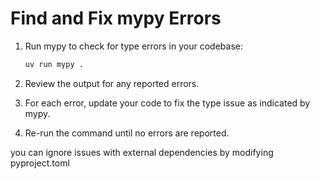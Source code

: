 # Find and Fix mypy Errors

1. Run mypy to check for type errors in your codebase:
   ```bash
   uv run mypy .
   ```

2. Review the output for any reported errors.

3. For each error, update your code to fix the type issue as indicated by mypy.

4. Re-run the command until no errors are reported.

you can ignore issues with external dependencies by modifying pyproject.toml
